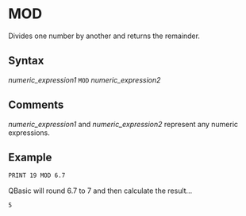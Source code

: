 # MOD

Divides one number by another and returns the remainder.

## Syntax

*numeric_expression1* `MOD` *numeric_expression2*

## Comments

*numeric_expression1* and *numeric_expression2* represent any numeric expressions.

## Example

```vb
PRINT 19 MOD 6.7
```

QBasic will round 6.7 to 7 and then calculate the result...

```txt
5
```
